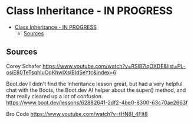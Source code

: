 # Class Inheritance - IN PROGRESS

<!-- @import "[TOC]" {cmd="toc" depthFrom=1 depthTo=6 orderedList=false} -->

<!-- code_chunk_output -->

- [Class Inheritance - IN PROGRESS](#class-inheritance---in-progress)
  - [Sources](#sources)

<!-- /code_chunk_output -->

## Sources

Corey Schafer
<https://www.youtube.com/watch?v=RSl87lqOXDE&list=PL-osiE80TeTsqhIuOqKhwlXsIBIdSeYtc&index=6>

Boot.dev
I didn't find the Inheritance lesson great, but had a very helpful chat with the Boots, the Boot.dev AI helper about the super() method, and that really cleared up a lot of confusion.
<https://www.boot.dev/lessons/62882641-2df2-4be0-8300-63c70ae2663f>

Bro Code
<https://www.youtube.com/watch?v=tHN8I_4FIt8>